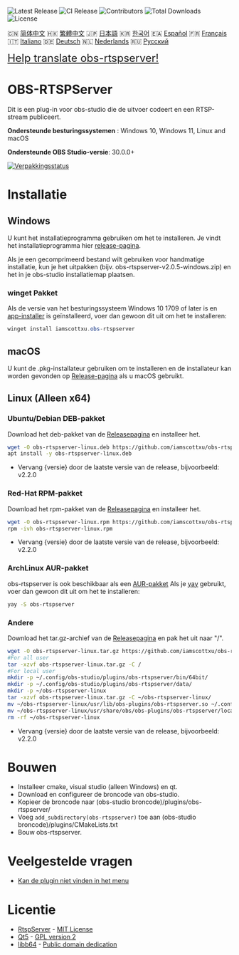 ![Latest Release](https://img.shields.io/github/v/release/iamscottxu/obs-rtspserver.svg)
![CI Release](https://github.com/iamscottxu/obs-rtspserver/workflows/CI%20Release/badge.svg)
![Contributors](https://img.shields.io/github/contributors/iamscottxu/obs-rtspserver.svg)
![Total Downloads](https://img.shields.io/github/downloads/iamscottxu/obs-rtspserver/total.svg)
![License](https://img.shields.io/github/license/iamscottxu/obs-rtspserver.svg)


🇨🇳 [简体中文](//github.com/iamscottxu/obs-rtspserver/blob/master/README_zh-CN.md)
🇭🇰 [繁體中文](//github.com/iamscottxu/obs-rtspserver/blob/master/README_zh-TW.md)
🇯🇵 [日本語](//github.com/iamscottxu/obs-rtspserver/blob/master/README_ja-JP.md)
🇰🇷 [한국어](//github.com/iamscottxu/obs-rtspserver/blob/master/README_ko-KR.md)
🇪🇦 [Español](//github.com/iamscottxu/obs-rtspserver/blob/master/README_es-ES.md)
🇫🇷 [Français](//github.com/iamscottxu/obs-rtspserver/blob/master/README_fr-FR.md)
🇮🇹 [Italiano](//github.com/iamscottxu/obs-rtspserver/blob/master/README_it-IT.md)
🇩🇪 [Deutsch](//github.com/iamscottxu/obs-rtspserver/blob/master/README_de-DE.md)
🇳🇱 [Nederlands](//github.com/iamscottxu/obs-rtspserver/blob/master/README_nl-NL.md)
🇷🇺 [Русский](//github.com/iamscottxu/obs-rtspserver/blob/master/README_ru-RU.md)

<font size="5">[Help translate obs-rtspserver!](https://www.transifex.com/scott-xu/obs-rtspserver)</font>

# OBS-RTSPServer

Dit is een plug-in voor obs-studio die de uitvoer codeert en een RTSP-stream publiceert.

**Ondersteunde besturingssystemen** : Windows 10, Windows 11, Linux and macOS

**Ondersteunde OBS Studio-versie**: 30.0.0+

[![Verpakkingsstatus](https://repology.org/badge/vertical-allrepos/obs-rtspserver.svg)](https://repology.org/project/obs-rtspserver/versions)

# Installatie
## Windows
U kunt het installatieprogramma gebruiken om het te installeren. Je vindt het installatieprogramma hier [release-pagina](https://github.com/iamscottxu/obs-rtspserver/releases).

Als je een gecomprimeerd bestand wilt gebruiken voor handmatige installatie, kun je het uitpakken (bijv. obs-rtspserver-v2.0.5-windows.zip) en het in je obs-studio installatiemap plaatsen.

### winget Pakket
Als de versie van het besturingssysteem Windows 10 1709 of later is en [app-installer](https://www.microsoft.com/store/productId/9NBLGGH4NNS1) is geïnstalleerd, voer dan gewoon dit uit om het te installeren:

```powershell
winget install iamscottxu.obs-rtspserver
```

## macOS
U kunt de .pkg-installateur gebruiken om te installeren en de installateur kan worden gevonden op [Release-pagina](https://github.com/iamscottxu/obs-rtspserver/releases) als u macOS gebruikt.

## Linux (Alleen x64)
### Ubuntu/Debian DEB-pakket
Download het deb-pakket van de [Releasepagina](https://github.com/iamscottxu/obs-rtspserver/releases) en installeer het.

```bash
wget -O obs-rtspserver-linux.deb https://github.com/iamscottxu/obs-rtspserver/releases/download/{version}/obs-rtspserver-{version}-linux.deb
apt install -y obs-rtspserver-linux.deb
```
* Vervang {versie} door de laatste versie van de release, bijvoorbeeld: v2.2.0

### Red-Hat RPM-pakket
Download het rpm-pakket van de [Releasepagina](https://github.com/iamscottxu/obs-rtspserver/releases) en installeer het.

```bash
wget -O obs-rtspserver-linux.rpm https://github.com/iamscottxu/obs-rtspserver/releases/download/{version}/obs-rtspserver-{version}-linux.rpm
rpm -ivh obs-rtspserver-linux.rpm
```
* Vervang {versie} door de laatste versie van de release, bijvoorbeeld: v2.2.0

### ArchLinux AUR-pakket
obs-rtspserver is ook beschikbaar als een [AUR-pakket](https://aur.archlinux.org/packages/?O=0&K=obs-rtspserver)
Als je [yay](https://github.com/Jguer/yay) gebruikt, voer dan gewoon dit uit om het te installeren:

```bash
yay -S obs-rtspserver
```

### Andere
Download het tar.gz-archief van de [Releasepagina](https://github.com/iamscottxu/obs-rtspserver/releases) en pak het uit naar "/".

```bash
wget -O obs-rtspserver-linux.tar.gz https://github.com/iamscottxu/obs-rtspserver/releases/download/{version}/obs-rtspserver-{version}-linux.tar.gz
#For all user
tar -xzvf obs-rtspserver-linux.tar.gz -C /
#For local user
mkdir -p ~/.config/obs-studio/plugins/obs-rtspserver/bin/64bit/
mkdir -p ~/.config/obs-studio/plugins/obs-rtspserver/data/
mkdir -p ~/obs-rtspserver-linux
tar -xzvf obs-rtspserver-linux.tar.gz -C ~/obs-rtspserver-linux/
mv ~/obs-rtspserver-linux/usr/lib/obs-plugins/obs-rtspserver.so ~/.config/obs-studio/plugins/obs-rtspserver/bin/64bit/obs-rtspserver.so
mv ~/obs-rtspserver-linux/usr/share/obs/obs-plugins/obs-rtspserver/locale ~/.config/obs-studio/plugins/obs-rtspserver/data/locale
rm -rf ~/obs-rtspserver-linux
```
* Vervang {versie} door de laatste versie van de release, bijvoorbeeld: v2.2.0


# Bouwen
* Installeer cmake, visual studio (alleen Windows) en qt.
* Download en configureer de broncode van obs-studio.
* Kopieer de broncode naar (obs-studio broncode)/plugins/obs-rtspserver/
* Voeg `add_subdirectory(obs-rtspserver)` toe aan (obs-studio broncode)/plugins/CMakeLists.txt
* Bouw obs-rtspserver.

# Veelgestelde vragen
* [Kan de plugin niet vinden in het menu](https://github.com/iamscottxu/obs-rtspserver/wiki/FAQ#cant-find-the-plugin-in-the-menu)

# Licentie
* [RtspServer](https://github.com/PHZ76/RtspServer/) - [MIT License](https://github.com/PHZ76/RtspServer/blob/master/LICENSE)
* [Qt5](https://www.qt.io/) - [GPL version 2](https://doc.qt.io/qt-5/licensing.html)
* [libb64](https://sourceforge.net/projects/libb64/) - [Public domain dedication](https://sourceforge.net/p/libb64/git/ci/master/tree/LICENSE)
